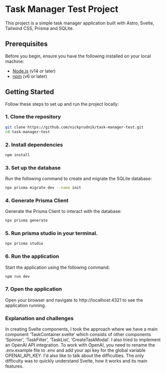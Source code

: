 # Task Manager Test Project

This project is a simple task manager application built with Astro, Svelte, Tailwind CSS, Prisma and SQLite.

## Prerequisites

Before you begin, ensure you have the following installed on your local machine:

- [Node.js](https://nodejs.org/) (v14 or later)
- [npm](https://www.npmjs.com/) (v6 or later)

## Getting Started

Follow these steps to set up and run the project locally:

### 1. Clone the repository

```sh
git clone https://github.com/nickprudnik/task-manager-test.git
cd task-manager-test
```

### 2. Install dependencies

```sh
npm install
```

### 3. Set up the database

Run the following command to create and migrate the SQLite database:

```sh
npx prisma migrate dev --name init
```

### 4. Generate Prisma Client

Generate the Prisma Client to interact with the database:

```sh
npx prisma generate
```

### 5. Run prisma studio in your terminal.

```sh
npx prisma studio
```

### 6. Run the application

Start the application using the following command:

```sh
npm run dev
```

### 7. Open the application

Open your browser and navigate to http://localhost:4321 to see the application running.

###  Explanation and challenges

In creating Svelte components, I took the approach where we have a main component ‘TaskContainer.svelte’ which consists of other components ‘Spinner’, ‘TaskFilter’, ‘TaskList’, ‘CreateTaskModal’. I also tried to implement an OpenAI API integration. To work with OpenAI, you need to rename the .env.example file to .env and add your api key for the global variable OPENAI_API_KEY. I'd also like to talk about the difficulties. The only difficulty was to quickly understand Svelte, how it works and its main features.